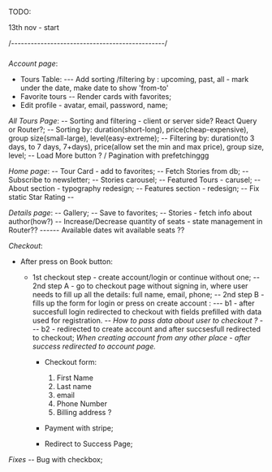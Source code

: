 TODO:

13th nov - start

/-----------------------------------------------/

###

_Account page_:

- Tours Table:
  --- Add sorting /filtering by : upcoming, past, all - mark under the date, make date to show 'from-to'
- Favorite tours
  -- Render cards with favorites;
- Edit profile - avatar, email, password, name;

_All Tours Page_:
-- Sorting and filtering - client or server side? React Query or Router?;
-- Sorting by: duration(short-long), price(cheap-expensive), group size(small-large), level(easy-extreme);
-- Filtering by: duration(to 3 days, to 7 days, 7+days), price(allow set the min and max price), group size, level;
-- Load More button ? / Pagination with prefetchinggg

_Home page_:
-- Tour Card - add to favorites;
-- Fetch Stories from db;
-- Subscribe to newsletter;
-- Stories carousel;
-- Featured Tours - carusel;
-- About section - typography redesign;
-- Features section - redesign;
-- Fix static Star Rating --

_Details page_:
-- Gallery;
-- Save to favorites;
-- Stories - fetch info about author(how?)
-- Increase/Decrease quantity of seats - state management in Router??
------ Available dates wit available seats ??

_Checkout_:

- After press on Book button:

  - 1st checkout step - create account/login or continue without one;
    -- 2nd step A - go to checkout page without signing in, where user needs to fill up all the details: full name, email, phone;
    -- 2nd step B - fills up the form for login or press on create account :
    --- b1 - after succesfull login redirected to checkout with fields prefilled with data used for registration. -- _How to pass data about user to checkout ?_
    --- b2 - redirected to create account and after succsesfull redirected to checkout; _When creating account from any other place - after success redirected to account page._

    - Checkout form:

      1. First Name
      2. Last name
      3. email
      4. Phone Number
      5. Billing address ?

    - Payment with stripe;
    - Redirect to Success Page;

_Fixes_
-- Bug with checkbox;
